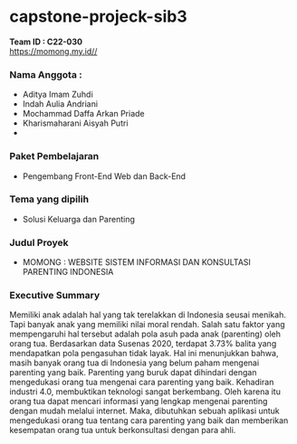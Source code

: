 
# capstone-projeck-sib3
<b>Team ID : C22-030</b></br>
<a href="https://momong.my.id/">https://momong.my.id//</a>

### Nama Anggota :
- Aditya Imam Zuhdi
- Indah Aulia Andriani
- Mochammad Daffa Arkan Priade
- Kharismaharani Aisyah Putri
- 
### Paket Pembelajaran 
- Pengembang Front-End Web dan Back-End

### Tema yang dipilih 
- Solusi Keluarga dan Parenting

### Judul Proyek 
- MOMONG : WEBSITE SISTEM INFORMASI DAN KONSULTASI PARENTING INDONESIA

### Executive Summary
Memiliki anak adalah hal yang tak terelakkan di Indonesia seusai menikah. Tapi banyak anak yang memiliki nilai moral rendah. Salah satu faktor yang mempengaruhi hal tersebut adalah pola asuh pada anak (parenting) oleh orang tua. Berdasarkan data Susenas 2020, terdapat 3.73% balita yang mendapatkan pola pengasuhan tidak layak. Hal ini menunjukkan bahwa, masih banyak orang tua di Indonesia yang belum paham mengenai parenting yang baik. Parenting yang buruk dapat dihindari dengan mengedukasi orang tua mengenai cara parenting yang baik. Kehadiran industri 4.0, membuktikan teknologi sangat berkembang. Oleh karena itu orang tua dapat mencari informasi yang lengkap mengenai parenting dengan mudah melalui internet. Maka, dibutuhkan sebuah aplikasi untuk mengedukasi orang tua tentang cara parenting yang baik dan memberikan kesempatan orang tua untuk berkonsultasi dengan para ahli.
